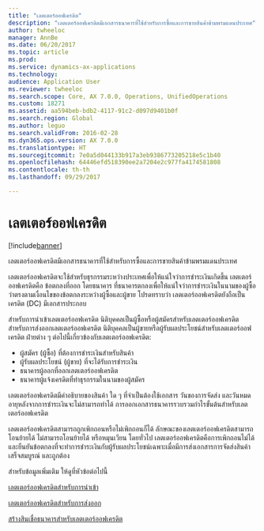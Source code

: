 ```yaml
---
title: "เลตเตอร์ออฟเครดิต"
description: "เลตเตอร์ออฟเครดิตมีเอกสารธนาคารที่ใช้สำหรับการซื้อและการขายสินค้าข้ามพรมแดนประเทศ"
author: twheeloc
manager: AnnBe
ms.date: 06/20/2017
ms.topic: article
ms.prod: 
ms.service: dynamics-ax-applications
ms.technology: 
audience: Application User
ms.reviewer: twheeloc
ms.search.scope: Core, AX 7.0.0, Operations, UnifiedOperations
ms.custom: 18271
ms.assetid: aa594beb-bdb2-4117-91c2-d097d9401b0f
ms.search.region: Global
ms.author: leguo
ms.search.validFrom: 2016-02-28
ms.dyn365.ops.version: AX 7.0.0
ms.translationtype: HT
ms.sourcegitcommit: 7e0a5d044133b917a3eb9386773205218e5c1b40
ms.openlocfilehash: 64446efd518390ee2a7204e2c977fa4174581808
ms.contentlocale: th-th
ms.lasthandoff: 09/29/2017

---
```


# <a name="letters-of-credit"></a>เลตเตอร์ออฟเครดิต

[!include[banner](../includes/banner.md)]


เลตเตอร์ออฟเครดิตมีเอกสารธนาคารที่ใช้สำหรับการซื้อและการขายสินค้าข้ามพรมแดนประเทศ 

เลตเตอร์ออฟเครดิตจะใช้สำหรับธุรกรรมระหว่างประเทศเพื่อให้แน่ใจว่าการชำระเงินเกิดขึ้น เลตเตอร์ออฟเครดิตคือ ข้อตกลงที่ออก โดยธนาคาร ที่ธนาคารตกลงเพื่อให้แน่ใจว่าการชำระเงินในนามของผู้ซื้อ ว่าตรงตามเงื่อนไขของข้อตกลงระหว่างผู้ซื้อและผู้ขาย โปรดทราบว่า เลตเตอร์ออฟเครดิตยังถือเป็นเครดิต (DC) มีเอกสารประกอบ 

สำหรับการนำเข้าเลตเตอร์ออฟเครดิต นิติบุคคลเป็นผู้ซื้อหรือผู้สมัครสำหรับเลตเตอร์ออฟเครดิต สำหรับการส่งออกเลตเตอร์ออฟเครดิต นิติบุคคลเป็นผู้ขายหรือผู้รับผลประโยชน์สำหรับเลตเตอร์ออฟเครดิต ฝ่ายต่าง ๆ ต่อไปนี้เกี่ยวข้องกับเลตเตอร์ออฟเครดิต: 

 - ผู้สมัคร (ผู้ซื้อ) ที่ต้องการชำระเงินสำหรับสินค้า 
 - ผู้รับผลประโยชน์ (ผู้ขาย) ที่จะได้รับการชำระเงิน
 - ธนาคารผู้ออกที่ออกเลตเตอร์ออฟเครดิต
 - ธนาคารผู้แจ้งเครดิตที่ทำธุรกรรมในนามของผู้สมัคร

เลตเตอร์ออฟเครดิตมีคำอธิบายของสินค้า ใด ๆ ที่จำเป็นต้องใช้เอกสาร วันของการจัดส่ง และวันหมดอายุหลังจากการชำระเงินจะไม่สามารถทำได้ การออกเอกสารธนาคารรวบรวมกำไรขั้นต้นสำหรับเลตเตอร์ออฟเครดิต 

เลตเตอร์ออฟเครดิตสามารถถูกเพิกถอนหรือไม่เพิกถอนก็ได้ ลักษณะของเลตเตอร์ออฟเครดิตสามารถโอนย้ายได้ ไม่สามารถโอนย้ายได้ หรือหมุนเวียน โดยทั่วไป เลตเตอร์ออฟเครดิตคือการเพิกถอนไม่ได้ และยืนยันข้อตกลงที่จะทำการชำระเงินกับผู้รับผลประโยชน์เฉพาะเมื่อมีการส่งเอกสารการจัดส่งสินค้าเสร็จสมบูรณ์ และถูกต้อง

สำหรับข้อมูลเพิ่มเติม ให้ดูที่หัวข้อต่อไปนี้

[เลตเตอร์ออฟเครดิตสำหรับการนำเข้า](tasks/import-letter-credit.md)

[เลตเตอร์ออฟเครดิตสำหรับการส่งออก](tasks/export-letter-credit.md)

[สร้างสินเชื่อธนาคารสำหรับเลตเตอร์ออฟเครดิต](tasks/create-bank-facility-agreement-letter-credit.md)



